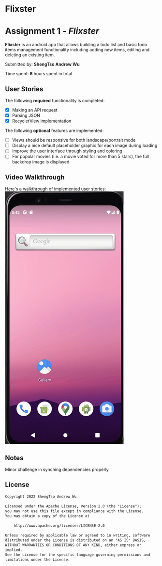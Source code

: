 # Flixster
# Assignment 1 - *Flixster*

**Flixster** is an android app that allows building a todo list and basic todo items management functionality including adding new items, editing and deleting an existing item.

Submitted by: **ShengTso Andrew Wu**

Time spent: **6** hours spent in total

## User Stories

The following **required** functionality is completed:

* [x] Making an API request
* [x] Parsing JSON
* [x] RecyclerView implementation

The following **optional** features are implemented:

* [ ] Views should be responsive for both landscape/portrait mode
* [ ] Display a nice default placeholder graphic for each image during loading
* [ ] Improve the user interface through styling and coloring
* [ ] For popular movies (i.e. a movie voted for more than 5 stars), the full backdrop image is displayed. 

## Video Walkthrough

Here's a walkthrough of implemented user stories:
<img src='walkthrough.gif' title='Video Walkthrough' width='' alt='Video Walkthrough' />

## Notes

Minor challenge in synching dependencies properly

## License

    Copyright 2022 ShengTso Andrew Wu

    Licensed under the Apache License, Version 2.0 (the "License");
    you may not use this file except in compliance with the License.
    You may obtain a copy of the License at

        http://www.apache.org/licenses/LICENSE-2.0

    Unless required by applicable law or agreed to in writing, software
    distributed under the License is distributed on an "AS IS" BASIS,
    WITHOUT WARRANTIES OR CONDITIONS OF ANY KIND, either express or implied.
    See the License for the specific language governing permissions and
    limitations under the License.
